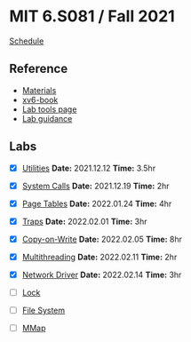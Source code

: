 # MIT 6.S081 / Fall 2021

[Schedule](https://pdos.csail.mit.edu/6.828/2021/schedule.html)

## Reference

- [Materials](https://pdos.csail.mit.edu/6.828/2021/reference.html)
- [xv6-book](https://pdos.csail.mit.edu/6.828/2021/xv6/book-riscv-rev2.pdf)
- [Lab tools page](https://pdos.csail.mit.edu/6.828/2021/tools.html)
- [Lab guidance](https://pdos.csail.mit.edu/6.828/2021/labs/guidance.html)

## Labs

- [x] [Utilities](https://pdos.csail.mit.edu/6.828/2021/labs/util.html)
	**Date:** 2021.12.12
	**Time:** 3.5hr
- [x] [System Calls](https://pdos.csail.mit.edu/6.828/2021/labs/syscall.html)
	**Date:** 2021.12.19
	**Time:** 2hr
- [x] [Page Tables](https://pdos.csail.mit.edu/6.828/2021/labs/pgtbl.html)
	**Date:** 2022.01.24
	**Time:** 4hr
- [x] [Traps](https://pdos.csail.mit.edu/6.828/2021/labs/traps.html)
	**Date:** 2022.02.01
	**Time:** 3hr
- [x] [Copy-on-Write](https://pdos.csail.mit.edu/6.828/2021/labs/cow.html)
	**Date:** 2022.02.05
	**Time:** 8hr
- [x] [Multithreading](https://pdos.csail.mit.edu/6.828/2021/labs/thread.html)
	**Date:** 2022.02.11
	**Time:** 2hr
- [x] [Network Driver](https://pdos.csail.mit.edu/6.828/2021/labs/net.html)
	**Date:** 2022.02.14
	**Time:** 3hr
- [ ] [Lock](https://pdos.csail.mit.edu/6.828/2021/labs/lock.html)
- [ ] [File System](https://pdos.csail.mit.edu/6.828/2021/labs/fs.html)
- [ ] [MMap](https://pdos.csail.mit.edu/6.828/2021/labs/mmap.html)

